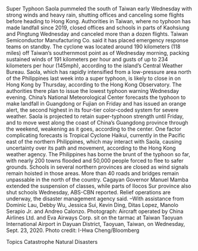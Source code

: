 Super Typhoon Saola pummeled the south of Taiwan early Wednesday with strong winds and heavy rain, shutting offices and canceling some flights before heading to Hong Kong.
Authorities in Taiwan, where no typhoon has made landfall since 2019, closed offices and schools in parts of Kaohsiung and Pingtung Wednesday and canceled more than a dozen flights. Taiwan Semiconductor Manufacturing Co. said it has placed emergency response teams on standby.
The cyclone was located around 190 kilometers (118 miles) off Taiwan’s southernmost point as of Wednesday morning, packing sustained winds of 191 kilometers per hour and gusts of up to 234 kilometers per hour (145mph), according to the island’s Central Weather Bureau.
Saola, which has rapidly intensified from a low-pressure area north of the Philippines last week into a super typhoon, is likely to close in on Hong Kong by Thursday, according to the Hong Kong Observatory. The authorities there plan to issue the lowest typhoon warning Wednesday evening.
China’s National Meteorological Center forecasts the typhoon to make landfall in Guangdong or Fujian on Friday and has issued an orange alert, the second highest in its four-tier color-coded system for severe weather. Saola is projected to retain super-typhoon strength until Friday, and to move west along the coast of China’s Guangdong province through the weekend, weakening as it goes, according to the center.
One factor complicating forecasts is Tropical Cyclone Haikui, currently in the Pacific east of the northern Philippines, which may interact with Saola, causing uncertainty over its path and movement, according to the Hong Kong weather agency.
The Philippines has borne the brunt of the typhoon so far, with nearly 200 towns flooded and 50,000 people forced to flee to safer grounds. Schools in several northern provinces are closed as wind signals remain hoisted in those areas.
More than 40 roads and bridges remain unpassable in the north of the country. Cagayan Governor Manuel Mamba extended the suspension of classes, while parts of Ilocos Sur province also shut schools Wednesday, ABS-CBN reported. Relief operations are underway, the disaster management agency said.
–With assistance from Dominic Lau, Debby Wu, Jessica Sui, Kevin Ding, Ditas Lopez, Manolo Serapio Jr. and Andreo Calonzo.
Photograph: Aircraft operated by China Airlines Ltd. and Eva Airways Corp. sit on the tarmac at Taiwan Taoyuan International Airport in Dayuan District, Taoyuan, Taiwan, on Wednesday, Sept. 23, 2020. Photo credit: I-Hwa Cheng/Bloomberg

Topics
Catastrophe
Natural Disasters
